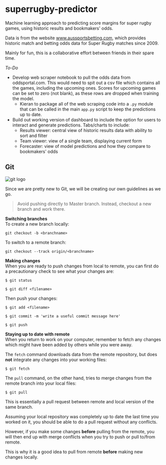 # superrugby-predictor

Machine learning approach to predicting score margins for super rugby games, using historic results and bookmakers' odds.

Data is from the website www.aussportsbetting.com, which provides historic match and betting odds data for Super Rugby matches since 2009.

Mainly for fun, this is a collaborative effort between friends in their spare time.

*To-Do*

- Develop web scraper notebook to pull the odds data from oddsportal.com. This would need to spit out a csv file which contains all the games, including the upcoming ones. Scores for upcoming games can be set to zero (not blank), as these rows are dropped when training the model.
  - Kieran to package all of the web scraping code into a `.py` module that can be called in the main `app.py` script to keep the predictions up to date.
- Build out working version of dashboard to include the option for users to interact and generate predictions. Tabs/charts to include:
  - Results viewer: central view of historic results data with ability to sort and filter
  - Team viewer: view of a single team, displaying current form
  - Forecaster: view of model predictions and how they compare to bookmakers' odds


## Git  
![git logo](http://shijuvarghese.com/wp-content/uploads/2018/03/git-logo.png)

Since we are pretty new to Git, we will be creating our own guidelines as we go.   

> Avoid pushing directly to Master branch. Instead, checkout a new branch and work there.

**Switching branches**   
To create a new branch locally:
```console
git checkout -b <branchname>
```

To switch to a remote branch:
```console
git checkout --track origin/<branchname>
```

**Making changes**   
When you are ready to push changes from local to remote, you can first do a precautionary check to see what your changes are:
```console
$ git status

$ git diff <filename>
```

Then push your changes:
```console
$ git add <filename>

$ git commit -m 'write a useful commit message here'

$ git push
```

**Staying up to date with remote**   
When you return to work on your computer, remember to fetch any changes which might have been added by others while you were away.   

The `fetch` command downloads data from the remote repository, but does **not** integrate any changes into your working files:
```console
$ git fetch
```

The `pull` command, on the other hand, tries to merge changes from the remote branch into your local files:
```console
$ git pull
```
This is essentially a pull request between remote and local version of the same branch.   

Assuming your local repository was completely up to date the last time you worked on it, you should be able to do a pull request without any conflicts.   

However, if you make some changes **before** pulling from the remote, you will then end up with merge conflicts when you try to push or pull to/from remote.   

This is why it is a good idea to pull from remote **before** making new changes locally.
